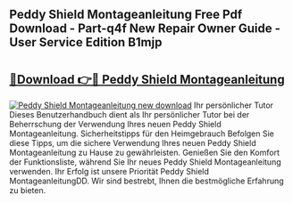 ## Peddy Shield Montageanleitung Free Pdf Download - Part-q4f New Repair Owner Guide - User Service Edition B1mjp

# <h2><a href="http://df6zhpt.blite.top/?on=Peddy+Shield+Montageanleitung">🔗Download 👉🔴 Peddy Shield Montageanleitung</a></h2>

[![Peddy Shield Montageanleitung new download](https://i.imgur.com/lujVjoI.png)](http://df6zhpt.blite.top/?on=Peddy+Shield+Montageanleitung)
Ihr persönlicher Tutor Dieses Benutzerhandbuch dient als Ihr persönlicher Tutor bei der Beherrschung der Verwendung Ihres neuen Peddy Shield Montageanleitung. Sicherheitstipps für den Heimgebrauch Befolgen Sie diese Tipps, um die sichere Verwendung Ihres neuen Peddy Shield Montageanleitung zu Hause zu gewährleisten. Genießen Sie den Komfort der Funktionsliste, während Sie Ihr neues Peddy Shield Montageanleitung verwenden. Ihr Erfolg ist unsere Priorität Peddy Shield MontageanleitungDD. Wir sind bestrebt, Ihnen die bestmögliche Erfahrung zu bieten.
